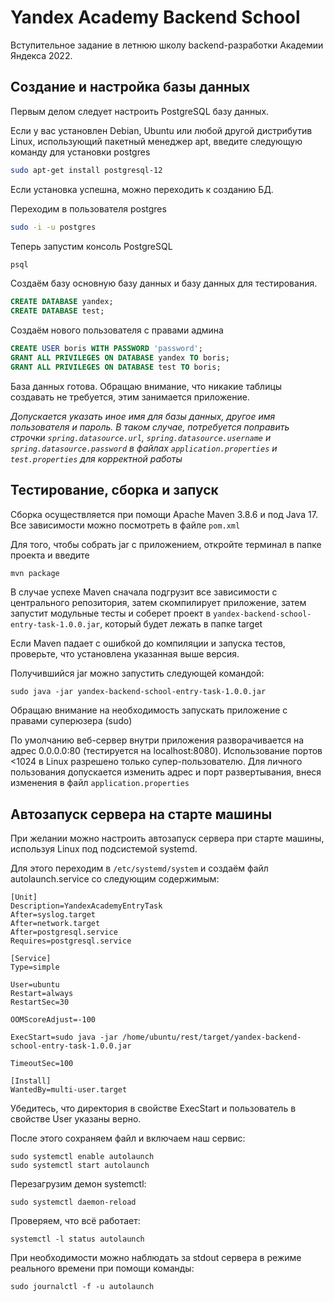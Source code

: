 # Yandex Academy Backend School
Вступительное задание в летнюю школу backend-разработки Академии Яндекса 2022.

## Создание и настройка базы данных

Первым делом следует настроить PostgreSQL базу данных.

Если у вас установлен Debian, Ubuntu или любой другой дистрибутив Linux, 
использующий пакетный менеджер apt, введите следующую команду для установки postgres

```sh
sudo apt-get install postgresql-12
```

Если установка успешна, можно переходить к созданию БД.

Переходим в пользователя postgres

```sh
sudo -i -u postgres
```

Теперь запустим консоль PostgreSQL

```sh
psql
```

Создаём базу основную базу данных и базу данных для тестирования.

```sql
CREATE DATABASE yandex;
CREATE DATABASE test;
```

Создаём нового пользователя с правами админа

```sql
CREATE USER boris WITH PASSWORD 'password';
GRANT ALL PRIVILEGES ON DATABASE yandex TO boris;
GRANT ALL PRIVILEGES ON DATABASE test TO boris;
```

База данных готова. Обращаю внимание, что никакие таблицы создавать не требуется, этим занимается приложение.

*Допускается указать иное имя для базы данных, другое имя пользователя и пароль. В таком случае, потребуется поправить 
строчки `spring.datasource.url`, `spring.datasource.username` и `spring.datasource.password` в файлах ``application.properties`` 
и ``test.properties`` для корректной работы*

## Тестирование, сборка и запуск
Сборка осуществляется при помощи Apache Maven 3.8.6 и под Java 17.
Все зависимости можно посмотреть в файле `pom.xml`

Для того, чтобы собрать jar с приложением, откройте терминал в папке проекта и введите

```sh
mvn package
```

В случае успехе Maven сначала подгрузит все зависимости с центрального репозитория, затем скомпилирует приложение, затем запустит модульные тесты и соберет проект
в `yandex-backend-school-entry-task-1.0.0.jar`, который будет лежать в папке target

Если Maven падает с ошибкой до компиляции и запуска тестов, проверьте, что установлена указанная выше версия.

Получившийся jar можно запустить следующей командой:

```shell
sudo java -jar yandex-backend-school-entry-task-1.0.0.jar
```

Обращаю внимание на необходимость запускать приложение с правами суперюзера (sudo)

По умолчанию веб-сервер внутри приложения разворачивается на адрес 0.0.0.0:80 (тестируется на localhost:8080).
Использование портов <1024 в Linux разрешено только супер-пользователю.
Для личного пользования допускается изменить адрес и порт развертывания, внеся изменения в файл 
`application.properties`

## Автозапуск сервера на старте машины

При желании можно настроить автозапуск сервера при старте машины, используя Linux под подсистемой systemd.

Для этого переходим в `/etc/systemd/system` и создаём файл autolaunch.service со следующим содержимым:

```shell
[Unit]
Description=YandexAcademyEntryTask
After=syslog.target
After=network.target
After=postgresql.service
Requires=postgresql.service

[Service]
Type=simple

User=ubuntu
Restart=always
RestartSec=30

OOMScoreAdjust=-100

ExecStart=sudo java -jar /home/ubuntu/rest/target/yandex-backend-school-entry-task-1.0.0.jar

TimeoutSec=100

[Install]
WantedBy=multi-user.target
```

Убедитесь, что директория в свойстве ExecStart и пользователь в свойстве User указаны верно.

После этого сохраняем файл и включаем наш сервис:

```shell
sudo systemctl enable autolaunch
sudo systemctl start autolaunch
```

Перезагрузим демон systemctl:

```shell
sudo systemctl daemon-reload
```

Проверяем, что всё работает:

```shell
systemctl -l status autolaunch
```

При необходимости можно наблюдать за stdout сервера в режиме реального времени при помощи команды:

```shell
sudo journalctl -f -u autolaunch
```









